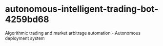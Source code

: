 # autonomous-intelligent-trading-bot-4259bd68
Algorithmic trading and market arbitrage automation - Autonomous deployment system
